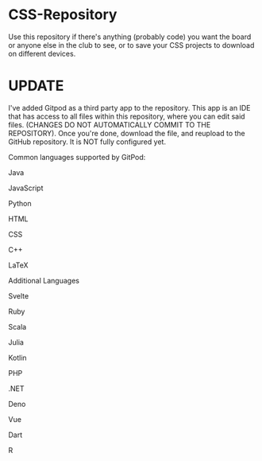 # CSS-Repository
Use this repository if there's anything (probably code) you want the board or anyone else in the club to see, or to save your CSS projects to download on different devices.

# UPDATE
I've added Gitpod as a third party app to the repository. This app is an IDE that has access to all files within this repository, where you can edit said files.
(CHANGES DO NOT AUTOMATICALLY COMMIT TO THE REPOSITORY). 
Once you're done, download the file, and reupload to the GitHub repository. 
It is NOT fully configured yet.

Common languages supported by GitPod:

Java

JavaScript

Python

HTML

CSS

C++

LaTeX


Additional Languages


Svelte

Ruby

Scala

Julia

Kotlin

PHP

.NET

Deno

Vue

Dart

R
